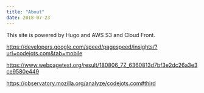 ```yaml
---
title: "About"
date: 2018-07-23
---
```


This site is powered by Hugo and AWS S3 and Cloud Front. 



https://developers.google.com/speed/pagespeed/insights/?url=codejots.com&tab=mobile

https://www.webpagetest.org/result/180806_7Z_6360813d7bf3e2dc26a3e3ce9580e449

https://observatory.mozilla.org/analyze/codejots.com#third

